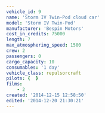 ```yaml
---
vehicle_id: 9
name: 'Storm IV Twin-Pod cloud car'
model: 'Storm IV Twin-Pod'
manufacturer: 'Bespin Motors'
cost_in_credits: 75000
length: 7
max_atmosphering_speed: 1500
crew: 2
passengers: 0
cargo_capacity: 10
consumables: '1 day'
vehicle_class: repulsorcraft
pilots: {  }
films:
    - 2
created: '2014-12-15 12:58:50'
edited: '2014-12-20 21:30:21'
---
```

